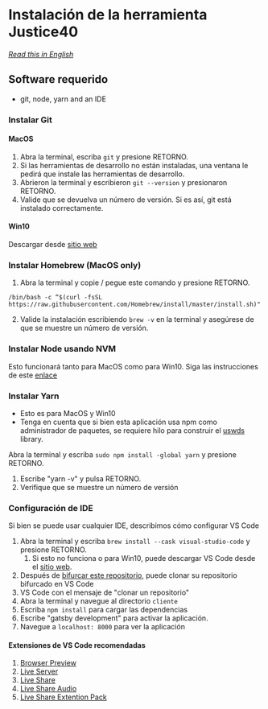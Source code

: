 # Instalación de la herramienta Justice40

*[Read this in English](INSTALLATION.md)*

## Software requerido
- git, node, yarn and an IDE

### Instalar Git

#### MacOS
1. Abra la terminal, escriba `git` y presione RETORNO.
2. Si las herramientas de desarrollo no están instaladas, una ventana le pedirá que instale las herramientas de desarrollo.
3. Abrieron la terminal y escribieron `git --version` y presionaron RETORNO.
4. Valide que se devuelva un número de versión. Si es así, git está instalado correctamente.

#### Win10
Descargar desde [sitio web](https://git-scm.com/download/win)


### Instalar Homebrew (MacOS only)
1. Abra la terminal y copie / pegue este comando y presione RETORNO.

`/bin/bash -c “$(curl -fsSL https://raw.githubusercontent.com/Homebrew/install/master/install.sh)"`

2. Valide la instalación escribiendo `brew -v` en la terminal y asegúrese de que se muestre un número de versión.

### Instalar Node usando NVM

Esto funcionará tanto para MacOS como para Win10. Siga las instrucciones de este [enlace](https://medium.com/@nodesource/installing-node-js-tutorial-using-nvm-5c6ff5925dd8)

### Instalar Yarn
- Esto es para MacOS y Win10
- Tenga en cuenta que si bien esta aplicación usa npm como administrador de paquetes, se requiere hilo para construir el [uswds](https://github.com/uswds/uswds) library.

Abra la terminal y escriba `sudo npm install -global yarn` y presione RETORNO.
1. Escribe "yarn -v" y pulsa RETORNO.
2. Verifique que se muestre un número de versión

### Configuración de IDE
Si bien se puede usar cualquier IDE, describimos cómo configurar VS Code

1. Abra la terminal y escriba `brew install --cask visual-studio-code` y presione RETORNO.
    1. Si esto no funciona o para Win10, puede descargar VS Code desde el [sitio web](https://code.visualstudio.com/).
2. Después de [bifurcar este repositorio](https://github.com/usds/justice40-tool/blob/main/CONTRIBUTING.md#code-contributions), puede clonar su repositorio bifurcado en VS Code
3. VS Code con el mensaje de "clonar un repositorio"
4. Abra la terminal y navegue al directorio `cliente`
5. Escriba `npm install` para cargar las dependencias
6. Escribe "gatsby development" para activar la aplicación.
7. Navegue a `localhost: 8000` para ver la aplicación

#### Extensiones de VS Code recomendadas

1. [Browser Preview](https://github.com/auchenberg/vscode-browser-preview)
2. [Live Server](https://github.com/ritwickdey/vscode-live-server)
3. [Live Share](https://github.com/MicrosoftDocs/live-share)
4. [Live Share Audio](https://github.com/MicrosoftDocs/live-share)
5. [Live Share Extention Pack](https://github.com/MicrosoftDocs/live-share)
